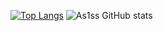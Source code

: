 <a >[![Top Langs](https://github-readme-stats-beryl-nu-33.vercel.app/api/top-langs?username=As1ss&theme=synthwave&card_width=450px&hide=HTML)](https://github.com/As1ss/github-readme-stats) ![As1ss GitHub stats](https://github-readme-stats.vercel.app/api?username=As1ss&count_private=true&theme=synthwave&padding-top=190px&show_icons=true&line_height=27) </a>





